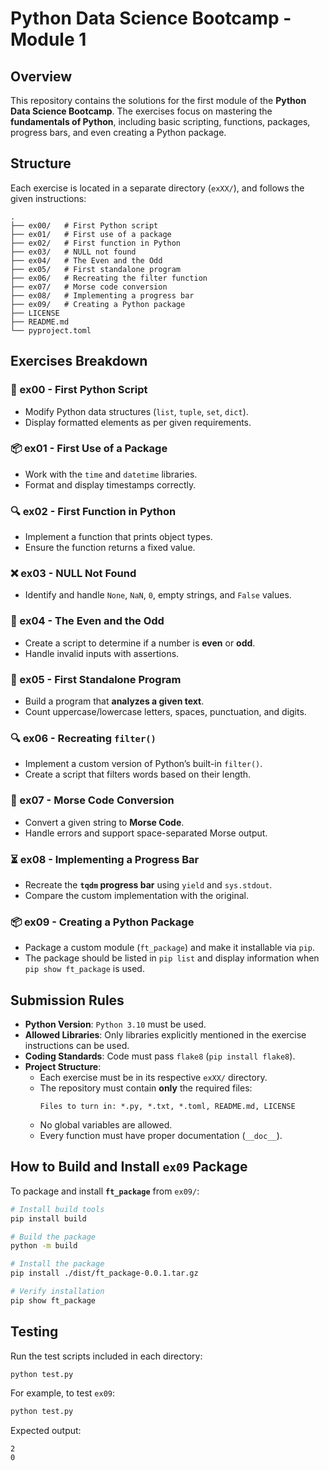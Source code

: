 # **Python Data Science Bootcamp - Module 1**

## **Overview**
This repository contains the solutions for the first module of the **Python Data Science Bootcamp**. The exercises focus on mastering the **fundamentals of Python**, including basic scripting, functions, packages, progress bars, and even creating a Python package.

## **Structure**
Each exercise is located in a separate directory (`exXX/`), and follows the given instructions:

```
.
├── ex00/   # First Python script
├── ex01/   # First use of a package
├── ex02/   # First function in Python
├── ex03/   # NULL not found
├── ex04/   # The Even and the Odd
├── ex05/   # First standalone program
├── ex06/   # Recreating the filter function
├── ex07/   # Morse code conversion
├── ex08/   # Implementing a progress bar
├── ex09/   # Creating a Python package
├── LICENSE
├── README.md
└── pyproject.toml
```

## **Exercises Breakdown**
### **🚀 ex00 - First Python Script**
- Modify Python data structures (`list`, `tuple`, `set`, `dict`).
- Display formatted elements as per given requirements.

### **📦 ex01 - First Use of a Package**
- Work with the `time` and `datetime` libraries.
- Format and display timestamps correctly.

### **🔍 ex02 - First Function in Python**
- Implement a function that prints object types.
- Ensure the function returns a fixed value.

### **❌ ex03 - NULL Not Found**
- Identify and handle `None`, `NaN`, `0`, empty strings, and `False` values.

### **🔢 ex04 - The Even and the Odd**
- Create a script to determine if a number is **even** or **odd**.
- Handle invalid inputs with assertions.

### **📝 ex05 - First Standalone Program**
- Build a program that **analyzes a given text**.
- Count uppercase/lowercase letters, spaces, punctuation, and digits.

### **🔍 ex06 - Recreating `filter()`**
- Implement a custom version of Python’s built-in `filter()`.
- Create a script that filters words based on their length.

### **💬 ex07 - Morse Code Conversion**
- Convert a given string to **Morse Code**.
- Handle errors and support space-separated Morse output.

### **⏳ ex08 - Implementing a Progress Bar**
- Recreate the **`tqdm` progress bar** using `yield` and `sys.stdout`.
- Compare the custom implementation with the original.

### **📦 ex09 - Creating a Python Package**
- Package a custom module (`ft_package`) and make it installable via `pip`.
- The package should be listed in `pip list` and display information when `pip show ft_package` is used.

## **Submission Rules**
- **Python Version**: `Python 3.10` must be used.
- **Allowed Libraries**: Only libraries explicitly mentioned in the exercise instructions can be used.
- **Coding Standards**: Code must pass `flake8` (`pip install flake8`).
- **Project Structure**:
  - Each exercise must be in its respective `exXX/` directory.
  - The repository must contain **only** the required files:
    ```
    Files to turn in: *.py, *.txt, *.toml, README.md, LICENSE
    ```
  - No global variables are allowed.
  - Every function must have proper documentation (`__doc__`).

## **How to Build and Install `ex09` Package**
To package and install **`ft_package`** from `ex09/`:
```bash
# Install build tools
pip install build

# Build the package
python -m build

# Install the package
pip install ./dist/ft_package-0.0.1.tar.gz

# Verify installation
pip show ft_package
```

## **Testing**
Run the test scripts included in each directory:
```bash
python test.py
```
For example, to test `ex09`:
```bash
python test.py
```
Expected output:
```
2
0
```
